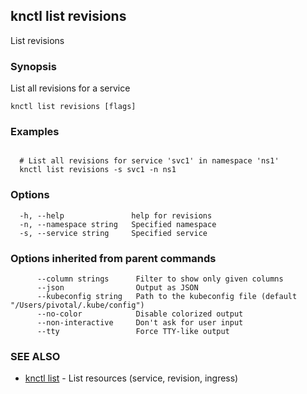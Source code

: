 ## knctl list revisions

List revisions

### Synopsis

List all revisions for a service

```
knctl list revisions [flags]
```

### Examples

```

  # List all revisions for service 'svc1' in namespace 'ns1' 
  knctl list revisions -s svc1 -n ns1
```

### Options

```
  -h, --help               help for revisions
  -n, --namespace string   Specified namespace
  -s, --service string     Specified service
```

### Options inherited from parent commands

```
      --column strings      Filter to show only given columns
      --json                Output as JSON
      --kubeconfig string   Path to the kubeconfig file (default "/Users/pivotal/.kube/config")
      --no-color            Disable colorized output
      --non-interactive     Don't ask for user input
      --tty                 Force TTY-like output
```

### SEE ALSO

* [knctl list](knctl_list.md)	 - List resources (service, revision, ingress)

